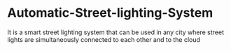 # Automatic-Street-lighting-System
It is a smart street lighting system that can be used in any city where street lights are simultaneously connected to each other and to the cloud 
